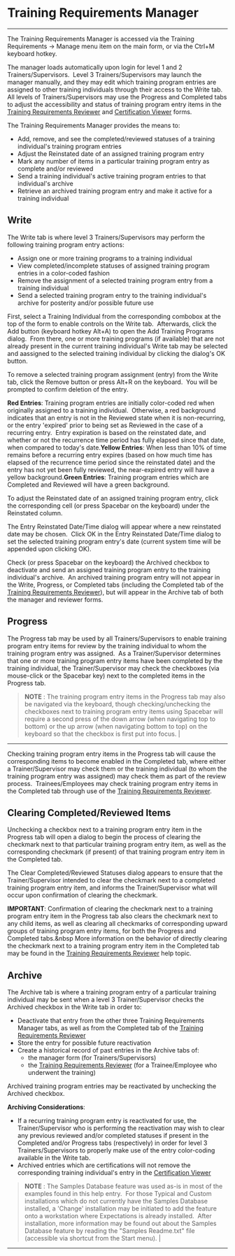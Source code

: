 # Training Requirements Manager
-----

The Training Requirements Manager is accessed via the Training Requirements -&gt; Manage menu item on the main form, or via the Ctrl+M keyboard hotkey.

The manager loads automatically upon login for level 1 and 2 Trainers/Supervisors.&nbsp; Level 3 Trainers/Supervisors may launch the manager manually, and they may edit which training program entries are assigned to other training individuals through their access to the Write tab.&nbsp; All levels of Trainers/Supervisors may use the Progress and Completed tabs to adjust the accessibility and status of training program entry items in the [Training Requirements Reviewer](<tdreview.md>) and [Certification Viewer](<tdcert.md>) forms.

The Training Requirements Manager provides the means to:

- Add, remove, and see the completed/reviewed statuses of a training individual's training program entries
- Adjust the Reinstated date of an assigned training program entry
- Mark any number of items in a particular training program entry as complete and/or reviewed
- Send a training individual's active training program entries to that individual's archive
- Retrieve an archived training program entry and make it active for a training individual

## Write

The Write tab is where level 3 Trainers/Supervisors may perform the following training program entry actions:

- Assign one or more training programs to a training individual
- View completed/incomplete statuses of assigned training program entries in a color-coded fashion
- Remove the assignment of a selected training program entry from a training individual
- Send a selected training program entry to the training individual's archive for posterity and/or possible future use

First, select a Training Individual from the corresponding combobox at the top of the form to enable controls on the Write tab.&nbsp; Afterwards, click the Add button (keyboard hotkey Alt+A) to open the Add Training Programs dialog.&nbsp; From there, one or more training programs (if available) that are not already present in the current training individual's Write tab may be selected and aassigned to the selected training individual by clicking the dialog's OK button.

To remove a selected training program assignment (entry) from the Write tab, click the Remove button or press Alt+R on the keyboard.&nbsp; You will be prompted to confirm deletion of the entry.

**Red Entries**: Training program entries are initially color-coded red when originally assigned to a training individual.&nbsp; Otherwise, a red background indicates that an entry is not in the Reviewed state when it is non-recurring, or the entry 'expired' prior to being set as Reviewed in the case of a recurring entry.&nbsp; Entry expiration is based on the reinstated date, and whether or not the recurrence time period has fully elapsed since that date, when compared to today's date.**Yellow Entries**: When less than 10% of time remains before a recurring entry expires (based on how much time has elapsed of the recurrence time period since the reinstated date) and the entry has not yet been fully reviewed, the near-expired entry will have a yellow background.**Green Entries**: Training program entries which are Completed and Reviewed will have a green background.

To adjust the Reinstated date of an assigned training program entry, click the corresponding cell (or press Spacebar on the keyboard) under the Reinstated column.

The Entry Reinstated Date/Time dialog will appear where a new reinstated date may be chosen.&nbsp; Click OK in the Entry Reinstated Date/Time dialog to set the selected training program entry's date (current system time will be appended upon clicking OK).

Check (or press Spacebar on the keyboard) the Archived checkbox to deactivate and send an assigned training program entry to the training individual's archive.&nbsp; An archived training program entry will not appear in the Write, Progress, or Completed tabs (including the Completed tab of the [Training Requirements Reviewer](<tdreview.md>)), but will appear in the Archive tab of both the manager and reviewer forms.

## Progress

The Progress tab may be used by all Trainers/Supervisors to enable training program entry items for review by the training individual to whom the training program entry was assigned.&nbsp; As a Trainer/Supervisor determines that one or more training program entry items have been completed by the training individual, the Trainer/Supervisor may check the checkboxes (via mouse-click or the Spacebar key) next to the completed items in the Progress tab.

> **NOTE** : The training program entry items in the Progress tab may also be navigated via the keyboard, though checking/unchecking the checkboxes next to training program entry items using Spacebar will require a second press of the down arrow (when navigating top to bottom) or the up arrow (when navigating bottom to top) on the keyboard so that the checkbox is first put into focus. |
-----

Checking training program entry items in the Progress tab will cause the corresponding items to become enabled in the Completed tab, where either a Trainer/Supervisor may check them or the training individual (to whom the training program entry was assigned) may check them as part of the review process.&nbsp; Trainees/Employees may check training program entry items in the Completed tab through use of the [Training Requirements Reviewer](<tdreview.md>). 

## Clearing Completed/Reviewed Items

Unchecking a checkbox next to a training program entry item in the Progress tab will open a dialog to begin the process of clearing the checkmark next to that particular training program entry item, as well as the corresponding checkmark (if present) of that training program entry item in the Completed tab.

The Clear Completed/Reviewed Statuses dialog appears to ensure that the Trainer/Supervisor intended to clear the checkmark next to a completed training program entry item, and informs the Trainer/Supervisor what will occur upon confirmation of clearing the checkmark.

**IMPORTANT**: Confirmation of clearing the checkmark next to a training program entry item in the Progress tab also clears the checkmark next to any child items, as well as clearing all checkmarks of corresponding upward groups of training program entry items, for both the Progress and Completed tabs.&nbsp More information on the behavior of directly clearing the checkmark next to a training program entry item in the Completed tab may be found in the [Training Requirements Reviewer](<tdreview.md>) help topic.

## Archive

The Archive tab is where a training program entry of a particular training individual may be sent when a level 3 Trainer/Supervisor checks the Archived checkbox in the Write tab in order to:

- Deactivate that entry from the other three Training Requirements Manager tabs, as well as from the Completed tab of the [Training Requirements Reviewer](<tdreview.md>)
- Store the entry for possible future reactivation
- Create a historical record of past entries in the Archive tabs of:
    - the manager form (for Trainers/Supervisors)
    - the [Training Requirements Reviewer](<tdreview.md>) (for a Trainee/Employee who underwent the training)

Archived training program entries may be reactivated by unchecking the Archived checkbox.

**Archiving Considerations**:

- If a recurring training program entry is reactivated for use, the Trainer/Supervisor who is performing the reactivation may wish to clear any previous reviewed and/or completed statuses if present in the Completed and/or Progress tabs (respectively) in order for level 3 Trainers/Supervisors to properly make use of the entry color-coding available in the Write tab.
- Archived entries which are certifications will not remove the corresponding training individual's entry in the [Certification Viewer](<tdcert.md>)

> **NOTE** : The Samples Database feature was used as-is in most of the examples found in this help entry.&nbsp; For those Typical and Custom installations which do not currently have the Samples Database installed, a 'Change' installation may be initiated to add the feature onto a workstation where Expectations is already installed.&nbsp; After installation, more information may be found out about the Samples Database feature by reading the "Samples Readme.txt" file (accessible via shortcut from the Start menu). |
-----